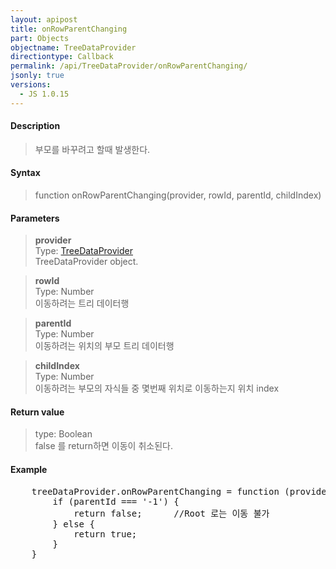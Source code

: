 ```yaml
---
layout: apipost
title: onRowParentChanging
part: Objects
objectname: TreeDataProvider
directiontype: Callback
permalink: /api/TreeDataProvider/onRowParentChanging/
jsonly: true
versions:
  - JS 1.0.15
---
```



#### Description

> 부모를 바꾸려고 할때 발생한다. 

#### Syntax

> function onRowParentChanging(provider, rowId, parentId, childIndex)  

#### Parameters

> **provider**  
> Type: [TreeDataProvider](/api/TreeDataProvider/)  
> TreeDataProvider object.   

> **rowId**    
> Type: Number    
> 이동하려는 트리 데이터행   

> **parentId**    
> Type: Number    
> 이동하려는 위치의 부모 트리 데이터행       

> **childIndex**    
> Type: Number    
> 이동하려는 부모의 자식들 중 몇번째 위치로 이동하는지 위치 index  

#### Return value

> type: Boolean  
> false 를 return하면 이동이 취소된다.  

#### Example

<pre class="prettyprint">
    treeDataProvider.onRowParentChanging = function (provider, rowId, parentId, childIndex)  {
        if (parentId === '-1') {
            return false;      //Root 로는 이동 불가
        } else {
            return true;
        }
    }
</pre>


